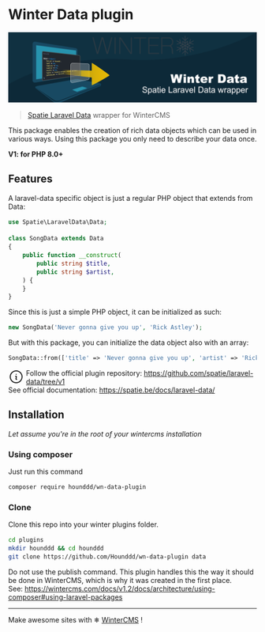 # Winter Data plugin

![Winter Data](https://github.com/hounddd/wn-data-plugin/blob/main/.github/Data-plugin.png?raw=true)

> [Spatie Laravel Data](https://github.com/spatie/laravel-google-calendar) wrapper for WinterCMS

This package enables the creation of rich data objects which can be used in various ways. Using this package you only need to describe your data once.

**V1: for PHP 8.0+**

## Features

A laravel-data specific object is just a regular PHP object that extends from Data:

```php
use Spatie\LaravelData\Data;

class SongData extends Data
{
    public function __construct(
        public string $title,
        public string $artist,
    ) {
    }
}
```
Since this is just a simple PHP object, it can be initialized as such:

```php
new SongData('Never gonna give you up', 'Rick Astley');
```

But with this package, you can initialize the data object also with an array:

```php
SongData::from(['title' => 'Never gonna give you up', 'artist' => 'Rick Astley']);
```

<svg xmlns="http://www.w3.org/2000/svg" fill="none" viewBox="0 0 24 24" stroke-width="1.5" stroke="currentColor" style="width:32px; height:32px; float:left; margin-right:4px; "><path stroke-linecap="round" stroke-linejoin="round" d="m11.25 11.25.041-.02a.75.75 0 0 1 1.063.852l-.708 2.836a.75.75 0 0 0 1.063.853l.041-.021M21 12a9 9 0 1 1-18 0 9 9 0 0 1 18 0Zm-9-3.75h.008v.008H12V8.25Z" /></svg>
Follow the official plugin repository: https://github.com/spatie/laravel-data/tree/v1  
See official documentation: https://spatie.be/docs/laravel-data/


## Installation
*Let assume you're in the root of your wintercms installation*

### Using composer
Just run this command
```bash
composer require hounddd/wn-data-plugin
```

### Clone
Clone this repo into your winter plugins folder.

```bash
cd plugins
mkdir hounddd && cd hounddd
git clone https://github.com/Hounddd/wn-data-plugin data
```
Do not use the publish command. This plugin handles this the way it should be done in WinterCMS, which is why it was created in the first place.  
See: https://wintercms.com/docs/v1.2/docs/architecture/using-composer#using-laravel-packages


***
Make awesome sites with ❄ [WinterCMS](https://wintercms.com) !
